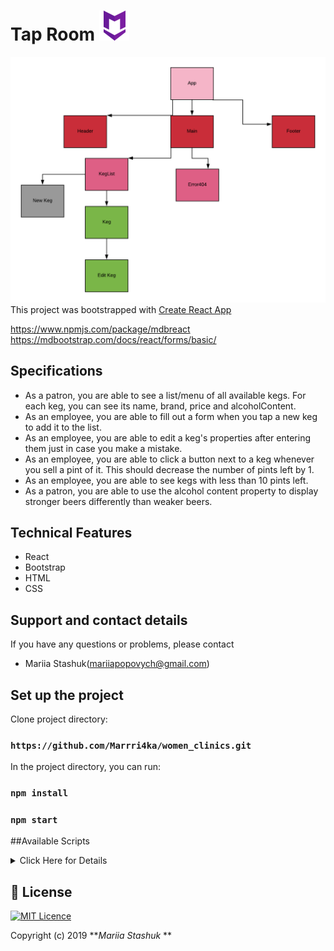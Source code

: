# Tap Room ![alt text](https://github.com/adam-p/markdown-here/raw/master/src/common/images/icon48.png "Logo Title Text 1")
![Alt text](/img1/diagram.png)
This project was bootstrapped with [Create React App](https://github.com/facebook/create-react-app)


https://www.npmjs.com/package/mdbreact
https://mdbootstrap.com/docs/react/forms/basic/

## Specifications


* As a patron, you are able  to see a list/menu of all available kegs. For each keg, you can see its name, brand, price and alcoholContent.
* As an employee, you are able to fill out a form when you tap a new keg to add it to the list.
* As an employee, you are able to edit a keg's properties after entering them just in case you make a mistake.
* As an employee, you are  able to click a button next to a keg whenever you sell a pint of it. This should decrease the number of pints left by 1.
* As an employee, you are  able to see kegs with less than 10 pints left.
* As a patron, you are able to use the alcohol content property to display stronger beers differently than weaker beers.





## Technical Features
* React
* Bootstrap
* HTML
* CSS


## Support and contact details

If you have any questions or problems, please contact
* Mariia Stashuk(mariiapopovych@gmail.com)

##  Set up the project

Clone project directory:
### `https://github.com/Marrri4ka/women_clinics.git`
In the project directory, you can run:
### `npm install`
### `npm start`





##Available Scripts
<details>
<summary>Click Here for Details</summary>

In the project directory, you can run:

### `npm start`

Runs the app in the development mode.<br>
Open [http://localhost:3000](http://localhost:3000) to view it in the browser.

The page will reload if you make edits.<br>
You will also see any lint errors in the console.

### `npm test`

Launches the test runner in the interactive watch mode.<br>
See the section about [running tests](https://facebook.github.io/create-react-app/docs/running-tests) for more information.

### `npm run build`

Builds the app for production to the `build` folder.<br>
It correctly bundles React in production mode and optimizes the build for the best performance.

The build is minified and the filenames include the hashes.<br>
Your app is ready to be deployed!

See the section about [deployment](https://facebook.github.io/create-react-app/docs/deployment) for more information.

### `npm run eject`

**Note: this is a one-way operation. Once you `eject`, you can’t go back!**

If you aren’t satisfied with the build tool and configuration choices, you can `eject` at any time. This command will remove the single build dependency from your project.

Instead, it will copy all the configuration files and the transitive dependencies (Webpack, Babel, ESLint, etc) right into your project so you have full control over them. All of the commands except `eject` will still work, but they will point to the copied scripts so you can tweak them. At this point you’re on your own.

You don’t have to ever use `eject`. The curated feature set is suitable for small and middle deployments, and you shouldn’t feel obligated to use this feature. However we understand that this tool wouldn’t be useful if you couldn’t customize it when you are ready for it.

## Learn More

You can learn more in the [Create React App documentation](https://facebook.github.io/create-react-app/docs/getting-started).

To learn React, check out the [React documentation](https://reactjs.org/).

### Code Splitting

This section has moved here: https://facebook.github.io/create-react-app/docs/code-splitting

### Analyzing the Bundle Size

This section has moved here: https://facebook.github.io/create-react-app/docs/analyzing-the-bundle-size

### Making a Progressive Web App

This section has moved here: https://facebook.github.io/create-react-app/docs/making-a-progressive-web-app

### Advanced Configuration

This section has moved here: https://facebook.github.io/create-react-app/docs/advanced-configuration

### Deployment

This section has moved here: https://facebook.github.io/create-react-app/docs/deployment

### `npm run build` fails to minify

This section has moved here: https://facebook.github.io/create-react-app/docs/troubleshooting#npm-run-build-fails-to-minify
</details>

## 📜 License

[![MIT Licence](https://badges.frapsoft.com/os/mit/mit.svg?v=103)](https://opensource.org/licenses/mit-license.php)

Copyright (c) 2019 **_Mariia Stashuk_ **
